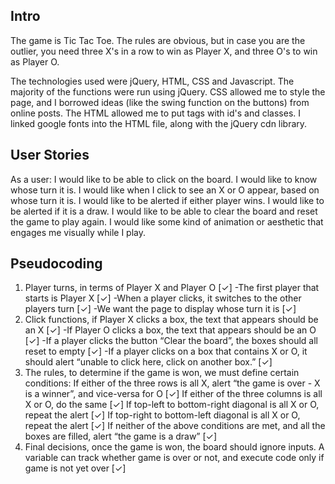 ## Intro

The game is Tic Tac Toe. The rules are obvious, but in case you are the outlier, you need three X's in a row to win as Player X, and three O's to win as Player O.

The technologies used were jQuery, HTML, CSS and Javascript. The majority of the functions were run using jQuery. CSS allowed me to style the page, and I borrowed ideas (like the swing function on the buttons) from online posts. The HTML allowed me to put tags with id's and classes. I linked google fonts into the HTML file, along with the jQuery cdn library.

## User Stories

As a user:
I would like to be able to click on the board.
I would like to know whose turn it is.
I would like when I click to see an X or O appear, based on whose turn it is.
I would like to be alerted if either player wins.
I would like to be alerted if it is a draw.
I would like to be able to clear the board and reset the game to play again.
I would like some kind of animation or aesthetic that engages me visually while I play.


## Pseudocoding
1. Player turns, in terms of Player X and Player O [✓]
   -The first player that starts is Player X [✓]
   -When a player clicks, it switches to the other players turn [✓]
   -We want the page to display whose turn it is [✓]
2. Click functions, if Player X clicks a box, the text that appears should be an X [✓]
  -If Player O clicks a box, the text that appears should be an O [✓]
  -If a player clicks the button “Clear the board”, the boxes should all reset to empty [✓]
  -If a player clicks on a box that contains X or O, it should alert “unable to click here, click on another box.” [✓]
3. The rules, to determine if the game is won, we must define certain conditions:
If either of the three rows is all X, alert “the game is over - X is a winner”, and vice-versa for O [✓]
If either of the three columns is all X or O, do the same [✓]
If top-left to bottom-right diagonal is all X or O, repeat the alert [✓]
If top-right to bottom-left diagonal is all X or O, repeat the alert [✓]
If neither of the above conditions are met, and all the boxes are filled, alert “the game is a draw” [✓]
4. Final decisions, once the game is won, the board should ignore inputs. A variable can track whether game is over or not, and execute code only if game is not yet over [✓]
